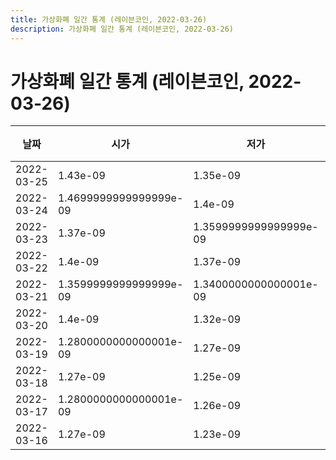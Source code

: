 ```yaml
---
title: 가상화폐 일간 통계 (레이븐코인, 2022-03-26)
description: 가상화폐 일간 통계 (레이븐코인, 2022-03-26)
---
```


가상화폐 일간 통계 (레이븐코인, 2022-03-26)
===

|날짜|시가|저가|고가|종가|비고|
|--|--|--|--|--|--|
|2022-03-25|1.43e-09|1.35e-09|1.44e-09|1.38e-09|    |
|2022-03-24|1.4699999999999999e-09|1.4e-09|1.4699999999999999e-09|1.43e-09|    |
|2022-03-23|1.37e-09|1.3599999999999999e-09|1.5299999999999999e-09|1.4699999999999999e-09|    |
|2022-03-22|1.4e-09|1.37e-09|1.44e-09|1.38e-09|    |
|2022-03-21|1.3599999999999999e-09|1.3400000000000001e-09|1.43e-09|1.4e-09|    |
|2022-03-20|1.4e-09|1.32e-09|1.43e-09|1.3599999999999999e-09|    |
|2022-03-19|1.2800000000000001e-09|1.27e-09|1.49e-09|1.4e-09|    |
|2022-03-18|1.27e-09|1.25e-09|1.2800000000000001e-09|1.2800000000000001e-09|    |
|2022-03-17|1.2800000000000001e-09|1.26e-09|1.2899999999999999e-09|1.2800000000000001e-09|    |
|2022-03-16|1.27e-09|1.23e-09|1.2899999999999999e-09|1.2800000000000001e-09|    |

